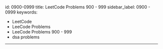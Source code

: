 id: 0900-0999
title: LeetCode Problems 900 - 999
sidebar_label: 0900 - 0999
keywords:
  - LeetCode
  - LeeCode Problems
  - LeeCode Problems 900 - 999
  - dsa problems
---